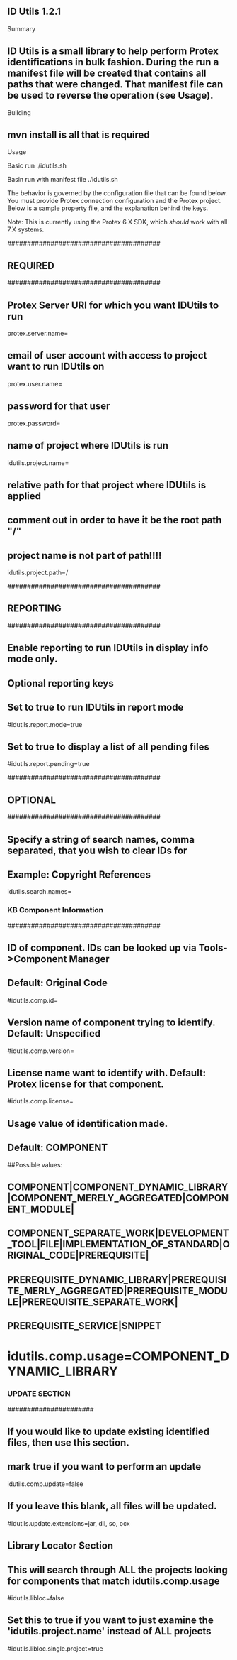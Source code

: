 ID Utils 1.2.1
--------------------------------------------------------------------
Summary


ID Utils is a small library to help perform Protex identifications in bulk fashion.
During the run a manifest file will be created that contains all paths that were changed.
That manifest file can be used to reverse the operation (see Usage).
---------------------------------------------------------------------
Building


mvn install is all that is required
----------------------------------------------------------------------
Usage

Basic run
./idutils.sh <location of configuration file> 

Basin run with manifest file 
./idutils.sh <location of configuration file> <location of manifest file>

The behavior is governed by the configuration file that can be found below.  
You must provide Protex connection configuration and the Protex project.
Below is a sample property file, and the explanation behind the keys.

Note:  This is currently using the Protex 6.X SDK, which *should* work with all 7.X systems.


#######################################
## REQUIRED
#######################################
## Protex Server URI for which you want IDUtils to run
protex.server.name=
## email of user account with access to project want to run IDUtils on
protex.user.name=
## password for that user
protex.password=

## name of project where IDUtils is run
idutils.project.name=

## relative path for that project where IDUtils is applied
## comment out in order to have it be the root path "/"
## project name is not part of path!!!!
idutils.project.path=/

#######################################
## REPORTING
#######################################
## Enable reporting to run IDUtils in display info mode only.
## Optional reporting keys

## Set to true to run IDUtils in report mode
#idutils.report.mode=true
## Set to true to display a list of all pending files
#idutils.report.pending=true

#######################################
## OPTIONAL
#######################################
## Specify a string of search names, comma separated, that you wish to clear IDs for
## Example: Copyright References
idutils.search.names=


### KB Component Information #########
#######################################

## ID of component.  IDs can be looked up via Tools->Component Manager
## Default: Original Code
#idutils.comp.id=

## Version name of component trying to identify. Default: Unspecified
#idutils.comp.version=

## License name want to identify with. Default: Protex license for that component.
#idutils.comp.license=

## Usage value of identification made. 
## Default: COMPONENT
##Possible values: 
## COMPONENT|COMPONENT_DYNAMIC_LIBRARY|COMPONENT_MERELY_AGGREGATED|COMPONENT_MODULE|
## COMPONENT_SEPARATE_WORK|DEVELOPMENT_TOOL|FILE|IMPLEMENTATION_OF_STANDARD|ORIGINAL_CODE|PREREQUISITE|
## PREREQUISITE_DYNAMIC_LIBRARY|PREREQUISITE_MERLY_AGGREGATED|PREREQUISITE_MODULE|PREREQUISITE_SEPARATE_WORK|
## PREREQUISITE_SERVICE|SNIPPET
# idutils.comp.usage=COMPONENT_DYNAMIC_LIBRARY



### UPDATE SECTION ###
######################

## If you would like to update existing identified files, then use this section.
## mark true if you want to perform an update
idutils.comp.update=false
## If you leave this blank, all files will be updated.
#idutils.update.extensions=jar, dll, so, ocx


## Library Locator Section
## This will search through ALL the projects looking for components that match idutils.comp.usage
#idutils.libloc=false
## Set this to true if you want to just examine the 'idutils.project.name' instead of ALL projects
#idutils.libloc.single.project=true